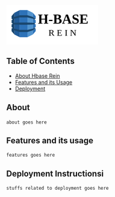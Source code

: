 ![Alt text](/images/hbaseRein.png "HBase Rein")

## Table of Contents

* [About Hbase Rein](#about)
* [Features and its Usage](#features)
* [Deployment](#deploy)

## About
```
about goes here
```


## Features and its usage

```
features goes here
```


## Deployment Instructionsi

```
stuffs related to deployment goes here
```
